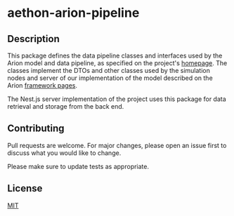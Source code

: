 # aethon-arion-pipeline

## Description

This package defines the data pipeline classes and interfaces used by the Arion model and data pipeline, as specified on the project's [homepage](https://arion.aethon.sg/our-tools/aethon-arion-pipeline/).  The classes implement the DTOs and other classes used by the simulation nodes and server of our implementation of the model described on the Arion [framework pages](https://arion.aethon.sg/our-framework/).

The Nest.js server implementation of the project uses this package for data retrieval and storage from the back end.

## Contributing

Pull requests are welcome. For major changes, please open an issue first to discuss what you would like to change.

Please make sure to update tests as appropriate.

## License

[MIT](https://choosealicense.com/licenses/mit/)